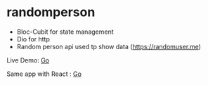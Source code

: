 # randomperson

- Bloc-Cubit for state management
- Dio for http
- Random person api used tp show data (https://randomuser.me)



Live Demo: [Go](https://randomperson-flutter.netlify.app/#/)

Same app with React : [Go](https://github.com/arslanmurat06/randompersonReact) 
